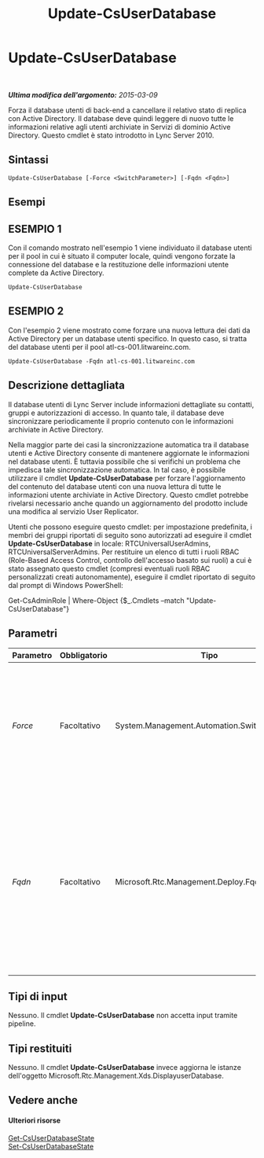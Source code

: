 ﻿---
title: Update-CsUserDatabase
TOCTitle: Update-CsUserDatabase
ms:assetid: 86ed4291-70cc-4c41-ab2a-e5f7546a0f1f
ms:mtpsurl: https://technet.microsoft.com/it-it/library/Gg398682(v=OCS.15)
ms:contentKeyID: 49301224
ms.date: 08/24/2015
mtps_version: v=OCS.15
ms.translationtype: HT
---

# Update-CsUserDatabase

 

_**Ultima modifica dell'argomento:** 2015-03-09_

Forza il database utenti di back-end a cancellare il relativo stato di replica con Active Directory. Il database deve quindi leggere di nuovo tutte le informazioni relative agli utenti archiviate in Servizi di dominio Active Directory. Questo cmdlet è stato introdotto in Lync Server 2010.

## Sintassi

    Update-CsUserDatabase [-Force <SwitchParameter>] [-Fqdn <Fqdn>]

## Esempi

## ESEMPIO 1

Con il comando mostrato nell'esempio 1 viene individuato il database utenti per il pool in cui è situato il computer locale, quindi vengono forzate la connessione del database e la restituzione delle informazioni utente complete da Active Directory.

    Update-CsUserDatabase

## ESEMPIO 2

Con l'esempio 2 viene mostrato come forzare una nuova lettura dei dati da Active Directory per un database utenti specifico. In questo caso, si tratta del database utenti per il pool atl-cs-001.litwareinc.com.

    Update-CsUserDatabase -Fqdn atl-cs-001.litwareinc.com

## Descrizione dettagliata

Il database utenti di Lync Server include informazioni dettagliate su contatti, gruppi e autorizzazioni di accesso. In quanto tale, il database deve sincronizzare periodicamente il proprio contenuto con le informazioni archiviate in Active Directory.

Nella maggior parte dei casi la sincronizzazione automatica tra il database utenti e Active Directory consente di mantenere aggiornate le informazioni nel database utenti. È tuttavia possibile che si verifichi un problema che impedisca tale sincronizzazione automatica. In tal caso, è possibile utilizzare il cmdlet **Update-CsUserDatabase** per forzare l'aggiornamento del contenuto del database utenti con una nuova lettura di tutte le informazioni utente archiviate in Active Directory. Questo cmdlet potrebbe rivelarsi necessario anche quando un aggiornamento del prodotto include una modifica al servizio User Replicator.

Utenti che possono eseguire questo cmdlet: per impostazione predefinita, i membri dei gruppi riportati di seguito sono autorizzati ad eseguire il cmdlet **Update-CsUserDatabase** in locale: RTCUniversalUserAdmins, RTCUniversalServerAdmins. Per restituire un elenco di tutti i ruoli RBAC (Role-Based Access Control, controllo dell'accesso basato sui ruoli) a cui è stato assegnato questo cmdlet (compresi eventuali ruoli RBAC personalizzati creati autonomamente), eseguire il cmdlet riportato di seguito dal prompt di Windows PowerShell:

Get-CsAdminRole | Where-Object {$\_.Cmdlets –match "Update-CsUserDatabase"}

## Parametri


<table>
<colgroup>
<col style="width: 25%" />
<col style="width: 25%" />
<col style="width: 25%" />
<col style="width: 25%" />
</colgroup>
<thead>
<tr class="header">
<th>Parametro</th>
<th>Obbligatorio</th>
<th>Tipo</th>
<th>Descrizione</th>
</tr>
</thead>
<tbody>
<tr class="odd">
<td><p><em>Force</em></p></td>
<td><p>Facoltativo</p></td>
<td><p>System.Management.Automation.SwitchParameter</p></td>
<td><p>Consente di ignorare la visualizzazione di messaggi di errori non irreversibili che possono verificarsi durante l'esecuzione del comando.</p></td>
</tr>
<tr class="even">
<td><p><em>Fqdn</em></p></td>
<td><p>Facoltativo</p></td>
<td><p>Microsoft.Rtc.Management.Deploy.Fqdn</p></td>
<td><p>Nome di dominio completo (FQDN) del computer che ospita il database utenti. Se questo parametro non viene specificato, il cmdlet <strong>Update-CsUserDatabase</strong> aggiorna il database utenti per il pool a cui appartiene il computer locale.</p></td>
</tr>
</tbody>
</table>


## Tipi di input

Nessuno. Il cmdlet **Update-CsUserDatabase** non accetta input tramite pipeline.

## Tipi restituiti

Nessuno. Il cmdlet **Update-CsUserDatabase** invece aggiorna le istanze dell'oggetto Microsoft.Rtc.Management.Xds.DisplayuserDatabase.

## Vedere anche

#### Ulteriori risorse

[Get-CsUserDatabaseState](get-csuserdatabasestate.md)  
[Set-CsUserDatabaseState](set-csuserdatabasestate.md)

